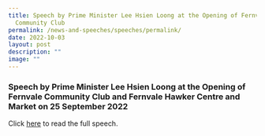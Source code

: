 ```yaml
---
title: Speech by Prime Minister Lee Hsien Loong at the Opening of Fernvale
  Community Club
permalink: /news-and-speeches/speeches/permalink/
date: 2022-10-03
layout: post
description: ""
image: ""
---
```

### Speech by Prime Minister Lee Hsien Loong at the Opening of Fernvale Community Club and Fernvale Hawker Centre and Market on 25 September 2022

Click  [here](/files/NewsRoom/speech-by-prime-minister-lee-hsien-loong-at-the-opening-of-fernvale-community-club.pdf) to read the full speech.
